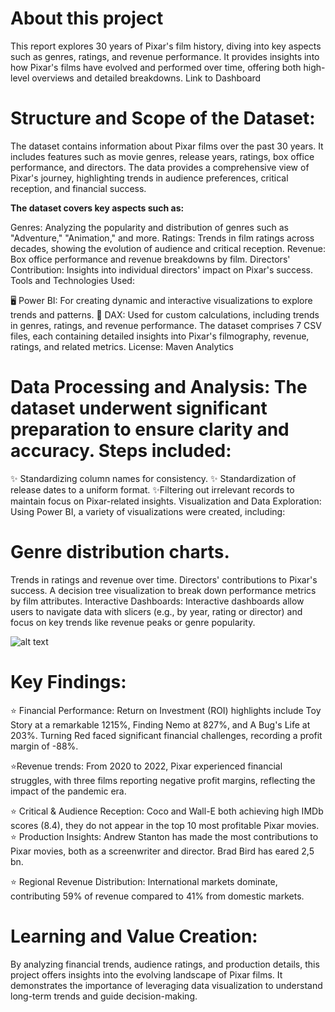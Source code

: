 # About this project
This report explores 30 years of Pixar's film history, diving into key aspects such as genres, ratings, and revenue performance. It provides insights into how Pixar's films have evolved and performed over time, offering both high-level overviews and detailed breakdowns.
Link to Dashboard

# Structure and Scope of the Dataset:

The dataset contains information about Pixar films over the past 30 years. It includes features such as movie genres, release years, ratings, box office performance, and directors. The data provides a comprehensive view of Pixar's journey, highlighting trends in audience preferences, critical reception, and financial success.

**The dataset covers key aspects such as:**

Genres: Analyzing the popularity and distribution of genres such as "Adventure," "Animation," and more.
Ratings: Trends in film ratings across decades, showing the evolution of audience and critical reception.
Revenue: Box office performance and revenue breakdowns by film.
Directors' Contribution: Insights into individual directors' impact on Pixar's success.
Tools and Technologies Used:

🖥️ Power BI: For creating dynamic and interactive visualizations to explore trends and patterns.
🔢 DAX: Used for custom calculations, including trends in genres, ratings, and revenue performance.
The dataset comprises 7 CSV files, each containing detailed insights into Pixar's filmography, revenue, ratings, and related metrics. License: Maven Analytics

# Data Processing and Analysis: The dataset underwent significant preparation to ensure clarity and accuracy. Steps included:

✨ Standardizing column names for consistency.
✨ Standardization of release dates to a uniform format.
✨Filtering out irrelevant records to maintain focus on Pixar-related insights.
Visualization and Data Exploration: Using Power BI, a variety of visualizations were created, including:

# Genre distribution charts.
Trends in ratings and revenue over time.
Directors' contributions to Pixar's success.
A decision tree visualization to break down performance metrics by film attributes.
Interactive Dashboards: Interactive dashboards allow users to navigate data with slicers (e.g., by year, rating or director) and focus on key trends like revenue peaks or genre popularity.

![alt text](image.jpg)

# Key Findings:

⭐ Financial Performance: Return on Investment (ROI) highlights include Toy Story at a remarkable 1215%, Finding Nemo at 827%, and A Bug's Life at 203%. Turning Red faced significant financial challenges, recording a profit margin of -88%.

⭐Revenue trends: From 2020 to 2022, Pixar experienced financial struggles, with three films reporting negative profit margins, reflecting the impact of the pandemic era.

⭐ Critical & Audience Reception: Coco and Wall-E both achieving high IMDb scores (8.4), they do not appear in the top 10 most profitable Pixar movies. ⭐ Production Insights: Andrew Stanton has made the most contributions to Pixar movies, both as a screenwriter and director. Brad Bird has eared 2,5 bn.

⭐ Regional Revenue Distribution: International markets dominate, contributing 59% of revenue compared to 41% from domestic markets.

# Learning and Value Creation:

By analyzing financial trends, audience ratings, and production details, this project offers insights into the evolving landscape of Pixar films. It demonstrates the importance of leveraging data visualization to understand long-term trends and guide decision-making.
